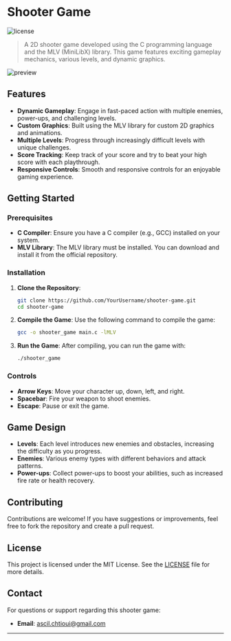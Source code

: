 # Shooter Game

![license](https://img.shields.io/badge/license-MIT-blue.svg)

> A 2D shooter game developed using the C programming language and the MLV (MiniLibX) library. This game features exciting gameplay mechanics, various levels, and dynamic graphics.

![preview](public/assets/game_preview.jpg)

## Features

- **Dynamic Gameplay**: Engage in fast-paced action with multiple enemies, power-ups, and challenging levels.
- **Custom Graphics**: Built using the MLV library for custom 2D graphics and animations.
- **Multiple Levels**: Progress through increasingly difficult levels with unique challenges.
- **Score Tracking**: Keep track of your score and try to beat your high score with each playthrough.
- **Responsive Controls**: Smooth and responsive controls for an enjoyable gaming experience.

## Getting Started

### Prerequisites

- **C Compiler**: Ensure you have a C compiler (e.g., GCC) installed on your system.
- **MLV Library**: The MLV library must be installed. You can download and install it from the official repository.

### Installation

1. **Clone the Repository**:
   ```bash
   git clone https://github.com/YourUsername/shooter-game.git
   cd shooter-game
   ```

2. **Compile the Game**:
   Use the following command to compile the game:
   ```bash
   gcc -o shooter_game main.c -lMLV
   ```

3. **Run the Game**:
   After compiling, you can run the game with:
   ```bash
   ./shooter_game
   ```

### Controls

- **Arrow Keys**: Move your character up, down, left, and right.
- **Spacebar**: Fire your weapon to shoot enemies.
- **Escape**: Pause or exit the game.

## Game Design

- **Levels**: Each level introduces new enemies and obstacles, increasing the difficulty as you progress.
- **Enemies**: Various enemy types with different behaviors and attack patterns.
- **Power-ups**: Collect power-ups to boost your abilities, such as increased fire rate or health recovery.

## Contributing

Contributions are welcome! If you have suggestions or improvements, feel free to fork the repository and create a pull request.

## License

This project is licensed under the MIT License. See the [LICENSE](https://github.com/YourUsername/shooter-game/blob/main/LICENSE.md) file for more details.

## Contact

For questions or support regarding this shooter game:

- **Email**: [ascil.chtioui@gmail.com](mailto:ascil.chtioui@gmail.com)

---
